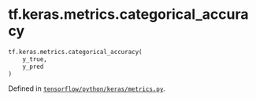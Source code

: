 <div itemscope itemtype="http://developers.google.com/ReferenceObject">
<meta itemprop="name" content="tf.keras.metrics.categorical_accuracy" />
<meta itemprop="path" content="Stable" />
</div>

# tf.keras.metrics.categorical_accuracy

``` python
tf.keras.metrics.categorical_accuracy(
    y_true,
    y_pred
)
```



Defined in [`tensorflow/python/keras/metrics.py`](https://www.tensorflow.org/code/tensorflow/python/keras/metrics.py).

